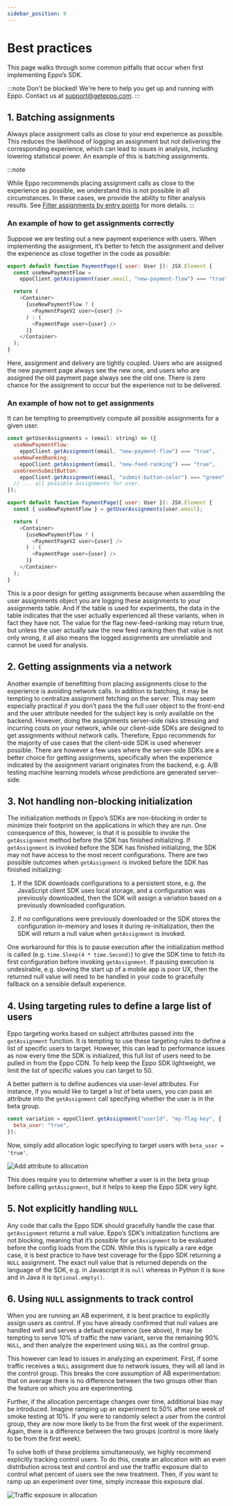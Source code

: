 ```yaml
---
sidebar_position: 9
---
```


# Best practices

This page walks through some common pitfalls that occur when first implementing Eppo’s SDK.

:::note
Don't be blocked! We're here to help you get up and running with Eppo. Contact us at [support@geteppo.com](mailto:support@geteppo.com).
:::

## 1. Batching assignments

Always place assignment calls as close to your end experience as possible. This reduces the likelihood of logging an assignment but not delivering the corresponding experience, which can lead to issues in analysis, including lowering statistical power. An example of this is batching assignments.

:::note

While Eppo recommends placing assignment calls as close to the experience as possible, we understand this is not possible in all circumstances. In these cases, we provide the ability to filter analysis results. See [Filter assignments by entry points](/experiment-analysis/filter-assignments-by-entry-point) for more details.
:::

### An example of how to get assignments correctly

Suppose we are testing out a new payment experience with users. When implementing the assignment, it’s better to fetch the assignment and deliver the experience as close together in the code as possible:

```javascript
export default function PaymentPage({ user: User }): JSX.Element {
  const useNewPaymentFlow =
    eppoClient.getAssignment(user.email, "new-payment-flow") === "true";

  return (
    <Container>
      {useNewPaymentFlow ? (
        <PaymentPageV2 user={user} />
      ) : (
        <PaymentPage user={user} />
      )}
    </Container>
  );
}
```

Here, assignment and delivery are tightly coupled. Users who are assigned the new payment page always see the new one, and users who are assigned the old payment page always see the old one. There is zero chance for the assignment to occur but the experience not to be delivered.

### An example of how **not** to get assignments

It can be tempting to preemptively compute all possible assignments for a given user.

```javascript
const getUserAssignments = (email: string) => ({
  useNewPaymentFlow:
    eppoClient.getAssignment(email, "new-payment-flow") === "true",
  useNewFeedRanking:
    eppoClient.getAssignment(email, "new-feed-ranking") === "true",
  useGreenSubmitButton:
    eppoClient.getAssignment(email, "submit-button-color") === "green",
  // ... all possible assignments for user.
});

export default function PaymentPage({ user: User }): JSX.Element {
  const { useNewPaymentFlow } = getUserAssignments(user.email);

  return (
    <Container>
      {useNewPaymentFlow ? (
        <PaymentPageV2 user={user} />
      ) : (
        <PaymentPage user={user} />
      )}
    </Container>
  );
}
```

This is a poor design for getting assignments because when assembling the user assignments object you are logging these assignments to your assignments table. And if the table is used for experiments, the data in the table indicates that the user actually experienced all these variants, when in fact they have not. The value for the flag new-feed-ranking may return true, but unless the user actually saw the new feed ranking then that value is not only wrong, it all also means the logged assignments are unreliable and cannot be used for analysis.

## 2. Getting assignments via a network

Another example of benefitting from placing assignments close to the experience is avoiding network calls. In addition to batching, it may be tempting to centralize assignment fetching on the server. This may seem especially practical if you don’t pass the the full user object to the front-end and the user attribute needed for the subject key is only available on the backend. However, doing the assignments server-side risks stressing and incurring costs on your network, while our client-side SDKs are designed to get assignments without network calls. Therefore, Eppo recommends for the majority of use cases that the client-side SDK is used whenever possible. There are however a few uses where the server-side SDKs are a better choice for getting assignments, specifically when the experience indicated by the assignment variant originates from the backend, e.g. A/B testing machine learning models whose predictions are generated server-side.

## 3. Not handling non-blocking initialization

The initialization methods in Eppo’s SDKs are non-blocking in order to minimize their footprint on the applications in which they are run. One consequence of this, however, is that it is possible to invoke the `getAssignment` method before the SDK has finished initializing. If `getAssignment` is invoked before the SDK has finished initializing, the SDK may not have access to the most recent configurations. There are two possible outcomes when `getAssignment` is invoked before the SDK has finished initializing:

1. If the SDK downloads configurations to a persistent store, e.g. the JavaScript client SDK uses local storage, and a configuration was previously downloaded, then the SDK will assign a variation based on a previously downloaded configuration.

2. If no configurations were previously downloaded or the SDK stores the configuration in-memory and loses it during re-initialization, then the SDK will return a null value when `getAssignment` is invoked.

One workaround for this is to pause execution after the initialization method is called (e.g. `time.Sleep(4 * time.Second)`) to give the SDK time to fetch its first configuration before invoking `getAssignment`. If pausing execution is undesirable, e.g. slowing the start up of a mobile app is poor UX, then the returned null value will need to be handled in your code to gracefully fallback on a sensible default experience.

## 4. Using targeting rules to define a large list of users

Eppo targeting works based on subject attributes passed into the `getAssignment` function. It is tempting to use these targeting rules to define a list of specific users to target. However, this can lead to performance issues as now every time the SDK is initialized, this full list of users need to be pulled in from the Eppo CDN. To help keep the Eppo SDK lightweight, we limit the list of specific values you can target to 50.

A better pattern is to define audiences via user-level attributes. For instance, if you would like to target a list of beta users, you can pass an attribute into the `getAssignment` call specifying whether the user is in the beta group.

```javascript
const variation = eppoClient.getAssignment("userId", "my-flag-key", {
  beta_user: "true",
});
```

Now, simply add allocation logic specifying to target users with `beta_user = 'true'`.

![Add attribute to allocation](/img/feature-flagging/add-attribute-to-allocation.png)

This does require you to determine whether a user is in the beta group before calling `getAssignment`, but it helps to keep the Eppo SDK very light.

## 5. Not explicitly handling `NULL`

Any code that calls the Eppo SDK should gracefully handle the case that `getAssignment` returns a null value. Eppo’s SDK’s initialization functions are not blocking, meaning that it’s possible for `getAssignment` to be evaluated before the config loads from the CDN. While this is typically a rare edge case, it is best practice to have test coverage for the Eppo SDK returning a `NULL` assignment. The exact null value that is returned depends on the language of the SDK, e.g. in Javascript it is `null` whereas in Python it is `None` and in Java it is `Optional.empty()`.

## 6. Using `NULL` assignments to track control

When you are running an AB experiment, it is best practice to explicitly assign users as control. If you have already confirmed that null values are handled well and serves a default experience (see above), it may be tempting to serve 10% of traffic the new variant, serve the remaining 90% `NULL`, and then analyze the experiment using `NULL` as the control group.

This however can lead to issues in analyzing an experiment. First, if some traffic receives a `NULL` assignment due to network issues, they will all land in the control group. This breaks the core assumption of AB experimentation: that on average there is no difference between the two groups other than the feature on which you are experimenting.

Further, if the allocation percentage changes over time, additional bias may be introduced. Imagine ramping up an experiment to 50% after one week of smoke testing at 10%. If you were to randomly select a user from the control group, they are now more likely to be from the first week of the experiment. Again, there is a difference between the two groups (control is more likely to be from the first week).

To solve both of these problems simultaneously, we highly recommend explicitly tracking control users. To do this, create an allocation with an even distribution across test and control and use the traffic exposure dial to control what percent of users see the new treatment. Then, if you want to ramp up an experiment over time, simply increase this exposure dial.

![Traffic exposure in allocation](/img/feature-flagging/traffic-exposure-in-allocation.png)
